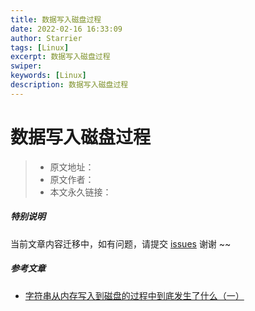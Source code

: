 ```yaml
---
title: 数据写入磁盘过程
date: 2022-02-16 16:33:09
author: Starrier
tags: [Linux]
excerpt: 数据写入磁盘过程
swiper:
keywords: [Linux]
description: 数据写入磁盘过程
---
```


# 数据写入磁盘过程

> * 原文地址：[]()
> * 原文作者：[]()
> * 本文永久链接：[]()

##### **特别说明**

当前文章内容迁移中，如有问题，请提交 [issues](https://github.com/Starrier/starrier.github.io/issues) 谢谢 ~~

##### 参考文章

- [字符串从内存写入到磁盘的过程中到底发生了什么（一）](https://blog.csdn.net/Toxic07/article/details/52169251)
